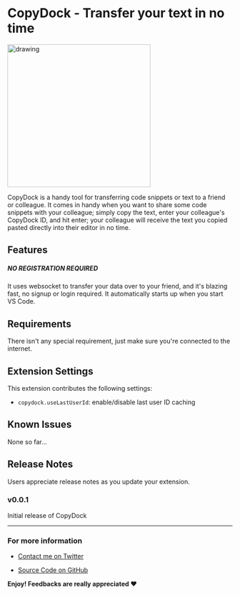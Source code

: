 # CopyDock - Transfer your text in no time

<img src="https://i.imgur.com/MQGwq2x.png" alt="drawing" width="320"/>
 
CopyDock is a handy tool for transferring code snippets or text to a friend or colleague. It comes in handy when you want to share some code snippets with your colleague; simply copy the text, enter your colleague's CopyDock ID, and hit enter; your colleague will receive the text you copied pasted directly into their editor in no time.


## Features

##### _NO REGISTRATION REQUIRED_

It uses websocket to transfer your data over to your friend, and it's blazing fast, no signup or login required. It automatically starts up when you start VS Code.

## Requirements

There isn't any special requirement, just make sure you're connected to the internet.

## Extension Settings

This extension contributes the following settings:

- `copydock.useLastUserId`: enable/disable last user ID caching

## Known Issues

None so far...

## Release Notes

Users appreciate release notes as you update your extension.

### v0.0.1

Initial release of CopyDock

---

### For more information

- [Contact me on Twitter](https://twitter.com/XenCodes)

- [Source Code on GitHub](https://github.com/xencodes/vscode-copydock)

**Enjoy! Feedbacks are really appreciated ❤️**

